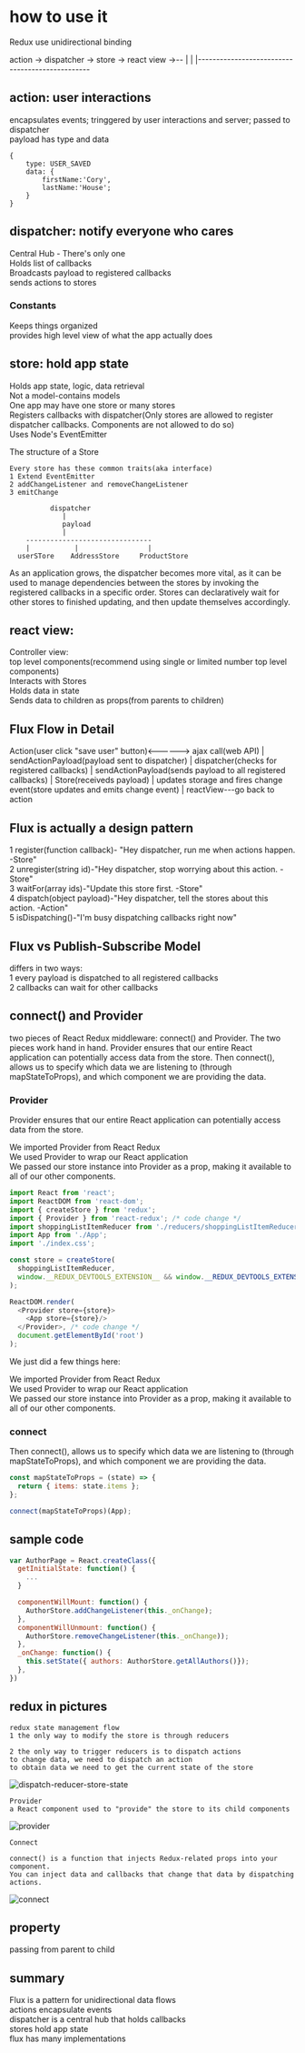 
# how to use it

Redux use unidirectional binding

action -> dispatcher -> store -> react view ->--
|                                               |
|------------------------------------------------


## action: user interactions  
encapsulates events; tringgered by user interactions and server; passed to dispatcher   
payload has type and data
```
{
	type: USER_SAVED
	data: {
		firstName:'Cory',
		lastName:'House';
	}
}
```

## dispatcher: notify everyone who cares   
Central Hub - There's only one   
Holds list of callbacks   
Broadcasts payload to registered callbacks   
sends actions to stores

### Constants  
Keeps things organized   
provides high level view of what the app actually does    

## store: hold app state    
Holds app state, logic, data retrieval   
Not a model-contains models   
One app may have one store or many stores    
Registers callbacks with dispatcher(Only stores are allowed to register dispatcher callbacks. Components are not allowed to do so)    
Uses Node's EventEmitter    

The structure of a Store
```
Every store has these common traits(aka interface)
1 Extend EventEmitter
2 addChangeListener and removeChangeListener
3 emitChange
```

```
          dispatcher
             |
             payload
             |
    -------------------------------         
    |           |                 |
  userSTore    AddressStore     ProductStore
```

As an application grows, the dispatcher becomes more vital, as it can be used to manage dependencies between the stores by invoking the registered callbacks in a specific order. Stores can declaratively wait for other stores to finished updating, and then update themselves accordingly.


## react view:  
Controller view:  
top level components(recommend using single or limited number top level components)  
Interacts with Stores   
Holds data in state   
Sends data to children as props(from parents to children)   

## Flux Flow in Detail   

Action(user click "save user" button)<------> ajax call(web API)
   |
sendActionPayload(payload sent to dispatcher)
   |
dispatcher(checks for registered callbacks)
   |
sendActionPayload(sends payload to all registered callbacks)
   |
Store(receiveds payload)
   |
updates storage and fires change event(store updates and emits change event)
   |
reactView---go back to action


## Flux is actually a design pattern  
1 register(function callback)- "Hey dispatcher, run me when actions happen. -Store"     
2 unregister(string id)-"Hey dispatcher, stop worrying about this action. -Store"     
3 waitFor(array<string> ids)-"Update this store first. -Store"     
4 dispatch(object payload)-"Hey dispatcher, tell the stores about this action. -Action"   
5 isDispatching()-"I'm busy dispatching callbacks right now"  

## Flux vs Publish-Subscribe Model   
differs in two ways:   
1 every payload is dispatched to all registered callbacks   
2 callbacks can wait for other callbacks   


## connect() and Provider   

two pieces of React Redux middleware: connect() and Provider. The two pieces work hand in hand. Provider ensures that our entire React application can potentially access data from the store. Then connect(), allows us to specify which data we are listening to (through mapStateToProps), and which component we are providing the data. 

### Provider   
Provider ensures that our entire React application can potentially access data from the store.  

We imported Provider from React Redux  
We used Provider to wrap our React application  
We passed our store instance into Provider as a prop, making it available to all of our other components.   

```js
import React from 'react';
import ReactDOM from 'react-dom';
import { createStore } from 'redux';
import { Provider } from 'react-redux'; /* code change */
import shoppingListItemReducer from './reducers/shoppingListItemReducer';
import App from './App';
import './index.css';

const store = createStore(
  shoppingListItemReducer,
  window.__REDUX_DEVTOOLS_EXTENSION__ && window.__REDUX_DEVTOOLS_EXTENSION__()
);

ReactDOM.render(
  <Provider store={store}>
    <App store={store}/>
  </Provider>, /* code change */
  document.getElementById('root')
);

```

We just did a few things here:

We imported Provider from React Redux   
We used Provider to wrap our React application    
We passed our store instance into Provider as a prop, making it available to all of our other components.   


### connect    
Then connect(), allows us to specify which data we are listening to (through mapStateToProps), and which component we are providing the data.   

```js
const mapStateToProps = (state) => { 
  return { items: state.items };
};

connect(mapStateToProps)(App);

```

## sample code    

```js
var AuthorPage = React.createClass({
  getInitialState: function() {
    ...
  }

  componentWillMount: function() {
    AuthorStore.addChangeListener(this._onChange);
  },
  componentWillUnmount: function() {
    AuthorStore.removeChangeListener(this._onChange));
  },
  _onChange: function() {
    this.setState({ authors: AuthorStore.getAllAuthors()});
  },
})

```

## redux in pictures
```
redux state management flow
1 the only way to modify the store is through reducers

2 the only way to trigger reducers is to dispatch actions 
to change data, we need to dispatch an action  
to obtain data we need to get the current state of the store  

```
![dispatch-reducer-store-state](./pics/redux1.png)




```
Provider
a React component used to "provide" the store to its child components
```
![provider](./pics/redux3.png)




```
Connect

connect() is a function that injects Redux-related props into your component.
You can inject data and callbacks that change that data by dispatching actions.
```
![connect](./pics/redux4.png)

## property   


passing from parent to child


## summary   
Flux is a pattern for unidirectional data flows   
actions encapsulate events   
dispatcher is a central hub that holds callbacks   
stores hold app state   
flux has many implementations   


